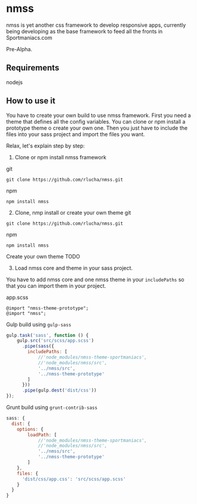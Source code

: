 # nmss
nmss is yet another css framework to develop responsive apps, currently being developing as the base framework to feed all the fronts in Sportmaniacs.com



Pre-Alpha.

## Requirements
  nodejs

## How to use it
You have to create your own build to use nmss framework. First you need a theme that defines all the config variables. You can clone or npm install a prototype theme o create your own one. Then you just have to include the files into your sass project and import the files you want.

Relax, let's explain step by step:

1. Clone or npm install nmss framework

git
```
git clone https://github.com/rlucha/nmss.git
```

npm
```
npm install nmss
```

2. Clone, nmp install or create your own theme
git
```
git clone https://github.com/rlucha/nmss.git
```

npm
```
npm install nmss
```

Create your own theme 
TODO

3. Load nmss core and theme in your sass project.

You have to add nmss core and one nmss theme in your `includePaths` so that you can import them in your project.

app.scss

```
@import "nmss-theme-prototype";
@import "nmss";
```


Gulp build using `gulp-sass`

```javascript
gulp.task('sass', function () {
    gulp.src('src/scss/app.scss')
      .pipe(sass({
        includePaths: [
            //'node_modules/nmss-theme-sportmaniacs',
            //'node_modules/nmss/src',
            '../nmss/src',
            '../nmss-theme-prototype'
        ]
      }))
      .pipe(gulp.dest('dist/css'))
});
```

Grunt build using `grunt-contrib-sass`

```javascript
sass: {
  dist: {
    options: {
        loadPath: [
            //'node_modules/nmss-theme-sportmaniacs',
            //'node_modules/nmss/src',
            '../nmss/src',
            '../nmss-theme-prototype'
        ]
    },
    files: {
      'dist/css/app.css': 'src/scss/app.scss'
    }
  }
}
```

